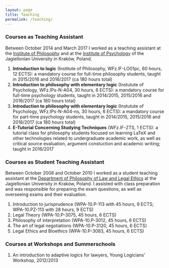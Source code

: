```yaml
---
layout: page
title: Teaching
permalink: /teaching/
---
```


### Courses as Teaching Assistant

Between October 2014 and March 2017 I worked as a teaching assistant at the [Institute of Philosophy](https://filozofia.uj.edu.pl/en_GB/start) and at the [Institute of Psychology](https://psychologia.uj.edu.pl/en_GB/start) of the Jagiellonian University in Kraków, Poland.

1. **Introduction to logic** (Institute of Philosophy, WFz.IF-LO01pc, 60 hours, 12 ECTS): a mandatory course for full-time philosophy students, taught in 2015/2016 and 2016/2017 (ca 180 hours total)  
2. **Introduction to philosophy with elementary logic** (Instutute of Psychology, WFz.IPs-N-A04, 30 hours, 6 ECTS): a mandatory course for full-time psychology students, taught in 2014/2015, 2015/2016 and 2016/2017 (ca 180 hours total)  
3. **Introduction to philosophy with elementary logic** (Instutute of Psychology, WFz.IPs-N-A04-ns, 30 hours, 6 ECTS): a mandatory course for part-time psychology students, taught in 2014/2015, 2015/2016 and 2016/2017 (ca 180 hours total)  
4. **E-Tutorial Concerning Studying Techniques** (WFz.IF-ZTS, 1 ECTS): a tutorial class for philosophy students focused on learning LaTeX and other technologies related to undergraduate academic work, as well as critical source evaluation, argument constuction and academic writing; taught in 2016/2017  

### Courses as Student Teaching Assistant

Between October 2008 and October 2010 I worked as a student teaching assistant at the [Department of Philosophy of Law and Legal Ethics](https://www.law.uj.edu.pl/~kfpep/joomla2/index.php?option=com_content&view=frontpage&Itemid=1&lang=en) at the Jagiellonian University in Kraków, Poland. I assisted with class preparation and was responsible for preparing the exam questions, as well as overseeing exams and their evaluation.  

1. Introduction to jurisprudence (WPA-10.P-113 with 45 hours, 9 ECTS; WPA-10.PZ-113 with 28 hours, 9 ECTS)  
2. Legal Theory (WPA-10.P-3075, 45 hours, 6 ECTS)
3. Philosophy of interpretation (WPA-10.P-3012, 45 hours, 6 ECTS)  
4. The art of legal negotiations (WPA-10.P-3120, 45 hours, 6 ECTS)  
5. Legal Ethics and Bioethics (WPA-10.P-3083, 45 hours, 6 ECTS)  

### Courses at Workshops and Summerschools

1. An introduction to adaptive logics for lawyers, Young Logicians’ Workshop, 2012/2013